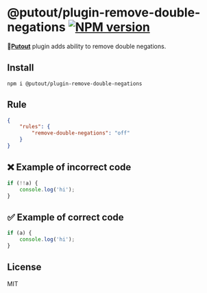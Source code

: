 # @putout/plugin-remove-double-negations [![NPM version][NPMIMGURL]][NPMURL]

[NPMIMGURL]: https://img.shields.io/npm/v/@putout/plugin-remove-double-negations.svg?style=flat&longCache=true
[NPMURL]: https://npmjs.org/package/@putout/plugin-remove-double-negations"npm"

🐊[**Putout**](https://github.com/coderaiser/putout) plugin adds ability to remove double negations.

## Install

```
npm i @putout/plugin-remove-double-negations
```

## Rule

```json
{
    "rules": {
        "remove-double-negations": "off"
    }
}
```

## ❌ Example of incorrect code

```js
if (!!a) {
    console.log('hi');
}
```

## ✅ Example of correct code

```js
if (a) {
    console.log('hi');
}
```

## License

MIT
